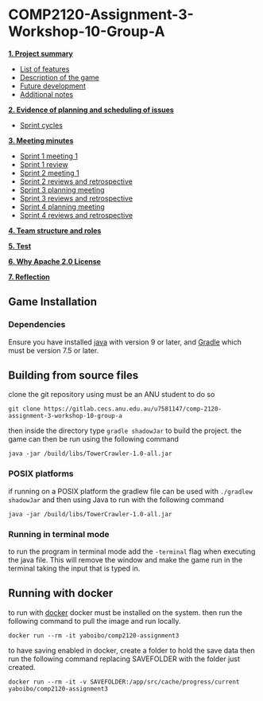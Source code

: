 # COMP2120-Assignment-3-Workshop-10-Group-A

[**1. Project summary**](Project%20summary)

- [List of features](https://gitlab.cecs.anu.edu.au/u7581147/comp-2120-assignment-3-workshop-10-group-a/-/wikis/Project%20summary/List%20of%20features)
- [Description of the game](https://gitlab.cecs.anu.edu.au/u7581147/comp-2120-assignment-3-workshop-10-group-a/-/wikis/Project%20summary/Description%20of%20the%20game)
- [Future development](https://gitlab.cecs.anu.edu.au/u7581147/comp-2120-assignment-3-workshop-10-group-a/-/wikis/Project%20summary/Future%20development)
- [Additional notes](https://gitlab.cecs.anu.edu.au/u7581147/comp-2120-assignment-3-workshop-10-group-a/-/wikis/Project%20summary/Additional%20notes)

[**2. Evidence of planning and scheduling of issues**](https://gitlab.cecs.anu.edu.au/u7581147/comp-2120-assignment-3-workshop-10-group-a/-/wikis/Evidence%20of%20planning%20and%20scheduling%20of%20issues/Planning%20and%20scheduling)

- [Sprint cycles](https://gitlab.cecs.anu.edu.au/u7581147/comp-2120-assignment-3-workshop-10-group-a/-/wikis/Evidence%20of%20planning%20and%20scheduling%20of%20issues/Sprint%20cycles)

[**3. Meeting minutes**](https://gitlab.cecs.anu.edu.au/u7581147/comp-2120-assignment-3-workshop-10-group-a/-/wikis/3.%20Meeting%20minutes)

- [Sprint 1 meeting 1](https://gitlab.cecs.anu.edu.au/u7581147/comp-2120-assignment-3-workshop-10-group-a/-/wikis/Meeting%20minutes/Sprint%201%20meeting%201)
- [Sprint 1 review](https://gitlab.cecs.anu.edu.au/u7581147/comp-2120-assignment-3-workshop-10-group-a/-/wikis/Sprint%201%20review)
- [Sprint 2 meeting 1](https://gitlab.cecs.anu.edu.au/u7581147/comp-2120-assignment-3-workshop-10-group-a/-/wikis/Meeting%20minutes/Sprint%202%20meeting%201)
- [Sprint 2 reviews and retrospective](https://gitlab.cecs.anu.edu.au/u7581147/comp-2120-assignment-3-workshop-10-group-a/-/wikis/Meeting%20minutes/Sprint%202%20reviews%20and%20retrospective)
- [Sprint 3 planning meeting](https://gitlab.cecs.anu.edu.au/u7581147/comp-2120-assignment-3-workshop-10-group-a/-/wikis/Meeting%20minutes/Sprint%203%20planning%20meeting)
- [Sprint 3 reviews and retrospective](https://gitlab.cecs.anu.edu.au/u7581147/comp-2120-assignment-3-workshop-10-group-a/-/wikis/Meeting%20minutes/Sprint%203%20reviews%20and%20retrospective)
- [Sprint 4 planning meeting](https://gitlab.cecs.anu.edu.au/u7581147/comp-2120-assignment-3-workshop-10-group-a/-/wikis/Meeting%20minutes/Sprint%204%20planning%20meeting)
- [Sprint 4 reviews and retrospective](https://gitlab.cecs.anu.edu.au/u7581147/comp-2120-assignment-3-workshop-10-group-a/-/wikis/Meeting%20minutes/Sprint%204%20reviews%20and%20retrospective)

[**4. Team structure and roles**](https://gitlab.cecs.anu.edu.au/u7581147/comp-2120-assignment-3-workshop-10-group-a/-/wikis/4.%20Team%20structure%20and%20roles)

[**5. Test**](https://gitlab.cecs.anu.edu.au/u7581147/comp-2120-assignment-3-workshop-10-group-a/-/wikis/5.%20Test)

[**6. Why Apache 2.0 License**](https://gitlab.cecs.anu.edu.au/u7581147/comp-2120-assignment-3-workshop-10-group-a/-/wikis/6.%20Why%20Apache%202.0%20License)

[**7. Reflection**](https://gitlab.cecs.anu.edu.au/u7581147/comp-2120-assignment-3-workshop-10-group-a/-/wikis/7.%20Reflection)

## Game Installation

### Dependencies

Ensure you have installed [java](https://www.java.com/en/download/help/download_options.html) with version 9 or later, and [Gradle](https://gradle.org/install/) which must be version 7.5 or later.

## Building from source files

clone the git repository using must be an ANU student to do so

```
git clone https://gitlab.cecs.anu.edu.au/u7581147/comp-2120-assignment-3-workshop-10-group-a
```

then inside the directory type `gradle shadowJar` to build the project. the game can then be run using the following command

```
java -jar /build/libs/TowerCrawler-1.0-all.jar
```

### POSIX platforms

if running on a POSIX platform the gradlew file can be used with `./gradlew shadowJar` and then using Java to run with the following command

```
java -jar /build/libs/TowerCrawler-1.0-all.jar
```

### Running in terminal mode

to run the program in terminal mode add the `-terminal` flag when executing the java file. This will remove the window and make the game run in the terminal taking the input that is typed in.

## Running with docker

to run with [docker](https://www.docker.com/get-started/) docker must be installed on the system. then run the following command to pull the image and run locally.

```
docker run --rm -it yaboibo/comp2120-assignment3
```

to have saving enabled in docker, create a folder to hold the save data then run the following command replacing SAVEFOLDER with the folder just created.

```
docker run --rm -it -v SAVEFOLDER:/app/src/cache/progress/current yaboibo/comp2120-assignment3
```